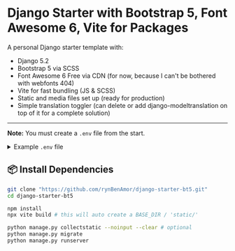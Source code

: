 # Django Starter with Bootstrap 5, Font Awesome 6, Vite for Packages

A personal Django starter template with:

- Django 5.2
- Bootstrap 5 via SCSS
- Font Awesome 6 Free via CDN (for now, because I can't be bothered with webfonts 404)
- Vite for fast bundling (JS & SCSS)
- Static and media files set up (ready for production)
- Simple translation toggler (can delete or add django-modeltranslation on top of it for a complete solution)

---

**Note:** You must create a `.env` file from the start.

<details>
<summary>Example <code>.env</code> file</summary>

```env
EMAIL_HOST_USER="fake@fake.fake"
DEFAULT_FROM_EMAIL="fake@fake.fake"
EMAIL_HOST_PASSWORD="fake app password"
EMAIL_PORT=587

DJANGO_IS_PRODUCTION=False
# You can use: python -c 'from django.core.management.utils import get_random_secret_key; print(get_random_secret_key())'
DJANGO_SECRET_KEY="django-insecure-r01(sc^4!ugxu##tmb*q&5l!@o7tejc3#%50mh9nn6od3hss#c"
DJANGO_ADMIN_EMAIL_1=""

DB_TYPE='sqlite'
DB_NAME=''
DB_USER=''
DB_PASSWORD=''
# Use "db" if Django is run inside Docker, else "host.docker.internal" or "localhost"
DB_HOST=localhost
DB_PORT=5432
```
</details>

## 📦 Install Dependencies

```bash
git clone "https://github.com/rynBenAmor/django-starter-bt5.git"
cd django-starter-bt5

npm install
npx vite build # this will auto create a BASE_DIR / 'static/'

python manage.py collectstatic --noinput --clear # optional
python manage.py migrate
python manage.py runserver
```